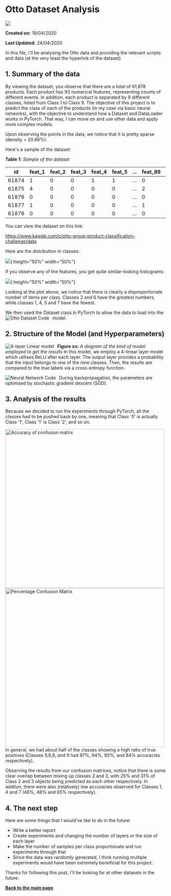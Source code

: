 # Otto Dataset Analysis
![](images/logo.png)

__Created on:__ 19/04/2020

__Last Updated:__ 24/04/2020

In this file, I'll be analysing the Otto data and providing the relevant scripts and data (at the very least the hyperlink of the dataset)

## 1. Summary of the data
By viewing the dataset, you observe that there are a total of 61,878 products. Each product has 93 numerical features, representing counts of different events. In addition, each product is separated by 9 different classes, listed from Class 1 to Class 9. The objective of this project is to predict the class of each of the products (in my case via basic neural networks), with the objective to understand how a Dataset and DataLoader works in PyTorch. That way, I can move on and use other data and apply more complex models.

Upon observing the points in the data, we notice that it is pretty sparse (density = 20.66%). 

Here's a sample of the dataset:

__Table 1:__ *Sample of the dataset* 

id | feat_1 | feat_2 | feat_3 | feat_4 | feat_5 | ... | feat_89 | feat_90 | feat_91 | feat_92 | feat_93 | target 
|---------|-----|---------|---------|---------|-----|----|---------|---------|---------|---------|---------|---------|
61874 | 1 | 0 | 0 | 1 | 1 | ... | 0 | 0 | 0 | 2 | 0 | Class_9 
61875 | 4 | 0 | 0 | 0 | 0 | ... | 2 | 0 | 0 | 1 | 0 | Class_9 
61876 | 0 | 0 | 0 | 0 | 0 | ... | 0 | 0 | 0 | 0 | 0 | Class_9 
61877 | 1 | 0 | 0 | 0 | 0 | ... | 1 | 0 | 3 | 10 | 0 | Class_9 
61878 | 0 | 0 | 0 | 0 | 0 | ... | 0 | 0 | 0 | 2 | 0 | Class_9 

You can view the dataset on this link: 

https://www.kaggle.com/c/otto-group-product-classification-challenge/data

Here are the distribution in classes:

![](images/class_freq.png){:height="50%" width="50%"}

If you observe any of the features, you get quite similar-looking histograms:


![](images/feature_plot.png){:height="50%" width="50%"}

Looking at the plot above, we notice that there is clearly a disproportionate number of items per class. Classes 2 and 6 have the greatest numbers, while classes 1, 4, 5 and 7 have the fewest.

We then used the Dataset class in PyTorch to allow the data to load into the model.
<img src="images/data_code.png"
     alt="Otto Dataset Code"
     style="float: left; margin-right: 10px;" />
     
## 2. Structure of the Model (and Hyperparameters)

<img src="images/layers.png"
     alt="4-layer Linear model"
     style="float: left; margin-right: 10px;" />
     
__Figure xx:__ *A diagram of the kind of model employed to get the results*
In this model, we employ a 4-linear layer model which utilises ReLU after each layer. The output layer provides a probability that the input belongs to one of the nine classes. Then, the results are compared to the true labels via a cross-entropy function. 

<img src="images/model_code.png"
     alt="Neural Network Code"
     style="float: left; margin-right: 10px;" />
     
During backpropagation, the parameters are optimised by stochastic gradient descent (SGD).

## 3. Analysis of the results

Because we decided to run the experiments through PyTorch, all the classes had to be pushed back by one, meaning that Class '0' is actually Class '1', Class '1' is Class '2', and so on.


<img src="images/confusion_matrix.png"
     alt="Accuracy of confusion matrix"
     style="float: left; margin-right: 5px;" 
     width="500px;" />
          
          
<img src="images/confusion_matrix_ratio.png"
     alt="Percentage Confusion Matrix"
     style="float: left; margin-right: 5px;" 
     width="500px;" />
     
     

In general, we had about half of the classes showing a high ratio of true positives (Classes 5,6,8, and 9 had 97%, 94%, 92%, and 84% accuracies respectively). 


Observing the results from our confusion matrices, notice that there is some clear overlap between mixing up classes 2 and 3, with 25% and 31% of Class 2 and 3 objects being predicted as each other respectively. In addtion, there were also (relatively) low accuracies observed for Classes 1, 4 and 7 (46%, 48% and 65% respectively). 


## 4. The next step
Here are some things that I would've like to do in the future:
   - Write a better report
   - Create experiments and changing the number of layers or the size of each layer
   - Make the number of samples per class proportionate and run experiments through that
   - Since the data was randomly generated, I think running multiple experiments would have been extremely beneficial for this project. 

Thanks for following this post, I'll be looking for at other datasets in the future.

[__Back to the main page__](https://phillipluong.github.io/PyTorchProjects101/)
